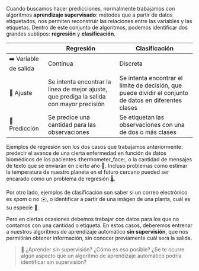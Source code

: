 Cuando buscamos hacer predicciones, normalmente trabajamos con algoritmos **aprendizaje supervisado**: métodos que a partir de datos etiquetados, nos permiten reconstruir las relaciones entre las variables y las etiquetas. Dentro de este conjunto de algoritmos, podemos identificar dos grandes subtipos: **regresión** y **clasificación**. 

|                  |       Regresión         |     Clasificación           |
|:-----------------|-------------------------|-----------------------------|
|➡️ Variable de salida|Continua                 |Discreta                     |
|🔧 Ajuste            |Se intenta encontrar la línea de mejor ajuste, que prediga la salida con mayor precisión|Se intenta encontrar el límite de decisión, que puede dividir el conjunto de datos en diferentes clases |
|🔮 Predicción        |Se predice una cantidad para las observaciones  | Se etiquetan las observaciones con una de dos o más clases|

Ejemplos de regresión son los dos casos que trabajamos anteriormente: predecir el avance de una cierta enfermedad en función de datos biomédicos de los pacientes :thermometer_face:, o la cantidad de mensajes de texto que se enviarán en cierto año :vibration_mode:. Incluso problemas como estimar la temperatura de nuestro planeta en el futuro cercano pueded ser encarado como un problema de regresión 🌡. 

Por otro lado, ejemplos de clasificación son saber si un correo electrónico es _spam_ o no :envelope:, o identificar a partir de una imágen de una planta, cuál es su especie :sunflower:.  

Pero en ciertas ocasiones debemos trabajar con datos para los que no contamos con una cantidad o etiqueta. En estos casos, deberemos entrenar a nuestros algoritmos de aprendizaje automático **sin supervisión**, que nos permitirán obtener información, sin conocer previamente cuál será la salida. 


> 🤔 ¿Aprender sin supervisión? ¿Cómo es eso posible? ¿Se te ocurre algún aspecto que un algoritmo de aprendizaje automático podría identificar sin supervisión?

